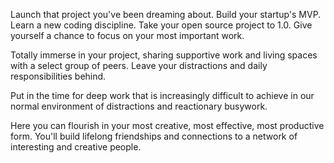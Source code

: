 Launch that project you've been dreaming about. Build your startup's MVP. Learn a new coding discipline. Take your open source project to 1.0. Give yourself a chance to focus on your most important work.

Totally immerse in your project, sharing supportive work and living spaces with a select group of peers. Leave your distractions and daily responsibilities behind.

Put in the time for deep work that is increasingly difficult to achieve in our normal environment of distractions and reactionary busywork.

Here you can flourish in your most creative, most effective, most productive form. You'll build lifelong friendships and connections to a network of interesting and creative people.
